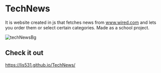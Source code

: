 # TechNews
It is website created in js that fetches news from www.wired.com and lets you order them or select certain categories. Made as a school project.

![techNewsBg](https://github.com/lis531/TechNews/assets/82408934/a033bff8-deee-4fae-a05b-3759d00da8a7)

## Check it out
https://lis531.github.io/TechNews/
